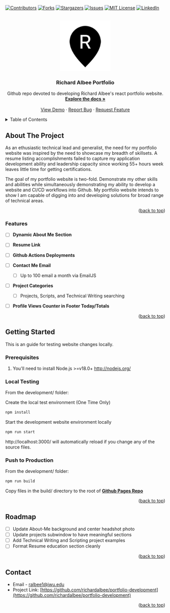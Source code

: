<!-- Improved compatibility of back to top link: See: https://github.com/othneildrew/Best-README-Template/pull/73 -->
<a name="readme-top"></a>

<!-- LegoPython -->
[![Contributors][contributors-shield]][contributors-url]
[![Forks][forks-shield]][forks-url]
[![Stargazers][stars-shield]][stars-url]
[![Issues][issues-shield]][issues-url]
[![MIT License][license-shield]][license-url]
[![LinkedIn][linkedin-shield]][linkedin-url]


<!-- PROJECT LOGO -->
<br />
<div align="center">
  <a href="https://github.com/richardalbee/portfolio-development">
    <img src="public/logo192.png" alt="Logo" width="160" height="160">
  </a>

<h3 align="center">Richard Albee Portfolio</h3>

  <p align="center">
    Github repo devoted to developing Richard Albee's react portfolio website.
    <br />
    <a href="https://github.com/richardalbee/portfolio-development"><strong>Explore the docs »</strong></a>
    <br />
    <br />
    <a href="https://github.com/richardalbee/portfolio-development">View Demo</a>
    ·
    <a href="https://github.com/richardalbee/portfolio-development/issues">Report Bug</a>
    ·
    <a href="https://github.com/richardalbee/portfolio-development/issues">Request Feature</a>
  </p>
</div>



<!-- TABLE OF CONTENTS -->
<details>
  <summary>Table of Contents</summary>
  <ol>
    <li>
      <a href="#about-the-project">About The Project</a>
      <ul>
        <li><a href="#Features">Features</a></li>
      </ul>
    </li>
    <li>
      <a href="#getting-started">Getting Started</a>
      <ul>
        <li><a href="#prerequisites">Prerequisites</a></li>
        <li><a href="#local testing">Local Testing</a></li>
        <li><a href="#push to production">Push to production</a></li>
      </ul>
    </li>
    <li><a href="#usage">Usage</a></li>
    <li><a href="#roadmap">Roadmap</a></li>
    <li><a href="#contact">Contact</a></li>
  </ol>
</details>

<!-- ABOUT THE PROJECT -->
## About The Project
As an ethusiastic technical lead and generalist, the need for my portfolio website was inspired by the need to showcase my breadth of skillsets. A resume listing accomplishments failed to capture my application development ability and leadership capacity since working 55+ hours week leaves little time for getting certifications. 

The goal of my portfolio website is two-fold. Demonstrate my other skills and abilities while simultaneously demonstrating my ability to develop a website and CI/CD workflows into Github. My portfolio website intends to show I am capable of digging into and developing solutions for broad range of technical areas.
<p align="right">(<a href="#readme-top">back to top</a>)</p>


### Features

- [ ] **Dynamic About Me Section**
- [ ] **Resume Link**
- [ ] **Github Actions Deployments**
- [ ] **Contact Me Email**
  - [ ] Up to 100 email a month via EmailJS
- [ ] **Project Categories**
  - [ ] Projects, Scripts, and Technical Writing searching
- [ ] **Profile Views Counter in Footer Today/Totals**


<p align="right">(<a href="#readme-top">back to top</a>)</p>


<!-- GETTING STARTED -->
## Getting Started

This is an guide for testing website changes locally.

### Prerequisites

1. You'll need to install Node.js >=v18.0+ http://nodejs.org/

### Local Testing

From the development/ folder:

Create the local test environment (One Time Only)
```js
npm install
```

Start the development website environment locally
```js
npm run start
```

 http://localhost:3000/ will automatically reload if you change any of the source files.

### Push to Production

From the development/ folder:
```js
npm run build
```
Copy files in the build/ directory to the root of <a href="https://github.com/richardalbee/richardalbee.github.io"><strong>Github Pages Repo</strong></a>


<p align="right">(<a href="#readme-top">back to top</a>)</p>


<!-- ROADMAP -->
## Roadmap

- [ ] Update About-Me background and center headshot photo
- [ ] Update projects subwindow to have meaningful sections
- [ ] Add Technical Writing and Scripting project examples
- [ ] Format Resume education section cleanly

<p align="right">(<a href="#readme-top">back to top</a>)</p>


<!-- CONTACT -->
## Contact

* []()Email - ralbee1@iwu.edu
* []()Project Link: [https://github.com/richardalbee/portfolio-development](https://github.com/richardalbee/portfolio-development)


<p align="right">(<a href="#readme-top">back to top</a>)</p>


<!-- MARKDOWN LINKS & IMAGES -->
<!-- https://www.markdownguide.org/basic-syntax/#reference-style-links -->
[contributors-shield]: https://img.shields.io/github/contributors/ralbee1/legopython.svg?style=for-the-badge
[contributors-url]: https://github.com/richardalbee/portfolio-development/graphs/contributors
[forks-shield]: https://img.shields.io/github/forks/ralbee1/legopython.svg?style=for-the-badge
[forks-url]: https://github.com/richardalbee/portfolio-development/network/members
[stars-shield]: https://img.shields.io/github/stars/ralbee1/legopython.svg?style=for-the-badge
[stars-url]: https://github.com/richardalbee/portfolio-development/stargazers
[issues-shield]: https://img.shields.io/github/issues/ralbee1/legopython.svg?style=for-the-badge
[issues-url]: https://github.com/richardalbee/portfolio-development/issues
[license-shield]: https://img.shields.io/github/license/ralbee1/legopython.svg?style=for-the-badge
[license-url]: https://github.com/richardalbee/portfolio-development/blob/master/LICENSE.txt
[linkedin-shield]: https://img.shields.io/badge/-LinkedIn-black.svg?style=for-the-badge&logo=linkedin&colorB=555
[linkedin-url]: https://linkedin.com/in/Richard-Albee
[product-screenshot]: images/screenshot.png
[python.org]: https://www.python.org/static/img/python-logo.png
[python-url]: https://www.python.org/
[pypi.org]: https://pypi.org/static/images/logo-small.2a411bc6.svg
[pypi-url]: https://pypi.org/project/pip/
[page-counter]: https://hits.seeyoufarm.com/api/count/incr/badge.svg?url=https%3A%2F%2Fgithub.com%2Frichardalbee%2Fhit-counter&count_bg=%2379C83D&title_bg=%23555555&icon=&icon_color=%23E7E7E7&title=Profile+Views&edge_flat=false
